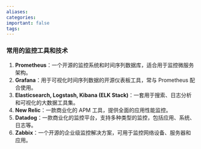 ```yaml
---
aliases: 
categories: 
important: false
tags:
---
```

### 常用的监控工具和技术

1. **Prometheus**：一个开源的监控系统和时间序列数据库，适合用于监控微服务架构。
2. **Grafana**：用于可视化时间序列数据的开源仪表板工具，常与 Prometheus 配合使用。
3. **Elasticsearch, Logstash, Kibana (ELK Stack)**：一套用于搜索、日志分析和可视化的大数据工具集。
4. **New Relic**：一款商业化的 APM 工具，提供全面的应用性能监控。
5. **Datadog**：一款商业化的监控平台，支持多种类型的监控，包括应用、系统、日志等。
6. **Zabbix**：一个开源的企业级监控解决方案，可用于监控网络设备、服务器和应用。
